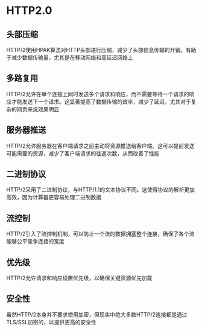# HTTP2.0

## 头部压缩
HTTP/2使用HPAK算法对HTTP头部进行压缩，减少了头部信息传输的开销。有助于减少数据传输量，尤其是在移动网络和高延迟网络上

## 多路复用
HTTP/2允许在单个连接上同时发送多个请求和响应，而不需要等待一个请求的响应才能发送下一个请求。这显著提高了数据传输的效率，减少了延迟，尤其对于复杂的网页来说效果明显

## 服务器推送
HTTP/2允许服务器在客户端请求之前主动将资源推送给客户端。这可以提前发送可能需要的资源，减少了客户端请求的往返次数，从而改善了性能

## 二进制协议
HTTP/2采用了二进制协议，与HTTP/1.1的文本协议不同。这使得协议的解析更加高效，因为计算器更容易处理二进制数据

## 流控制
HTTP/2引入了流控制机制，可以防止一个流的数据拥塞整个连接，确保了各个流能够公平竞争连接的宽度

## 优先级
HTTP/2允许请求和响应设置优先级，以确保关键资源优先加载

## 安全性
虽然HTTP/2本身并不要求使用加密，但现实中绝大多数HTTP/2连接都是通过TLS/SSL加密的，以提供更高的安全性

